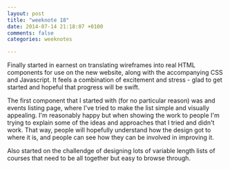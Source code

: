 ```yaml
---
layout: post
title: "weeknote 18"
date: 2014-07-14 21:18:07 +0100
comments: false
categories: weeknotes

---
```


Finally started in earnest on translating wireframes into real HTML components for use on the new website, along with the accompanying CSS and Javascript. It feels a combination of excitement and stress - glad to get started and hopeful that progress will be swift.

The first component that I started with (for no particular reason) was and events listing page, where I've tried to make the list simple and visually appealing. I'm reasonably happy but when showing the work to people I'm trying  to explain some of the ideas and approaches that I tried and didn't work. That way, people will hopefully understand how the design got to where it is, and people can see how they can be involved in improving it.

Also started on the challendge of designing lots of variable length lists of courses that need to be all together but easy to browse through.

